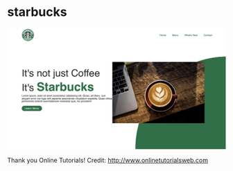 # starbucks

![Alt text](/screenshot.png?raw=true)

Thank you Online Tutorials!
Credit: http://www.onlinetutorialsweb.com
